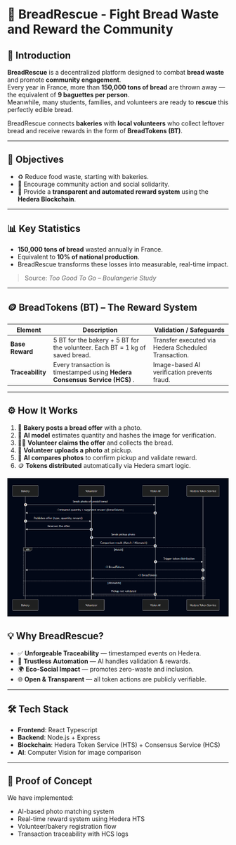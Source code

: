 # 🥖 BreadRescue - Fight Bread Waste and Reward the Community

## 🌱 Introduction

**BreadRescue** is a decentralized platform designed to combat **bread waste** and promote **community engagement**.  
Every year in France, more than **150,000 tons of bread** are thrown away — the equivalent of **9 baguettes per person**.  
Meanwhile, many students, families, and volunteers are ready to **rescue** this perfectly edible bread.

BreadRescue connects **bakeries** with **local volunteers** who collect leftover bread and receive rewards in the form of **BreadTokens (BT)**.

---

## 🎯 Objectives

- ♻️ Reduce food waste, starting with bakeries.  
- 🤝 Encourage community action and social solidarity.  
- 🔗 Provide a **transparent and automated reward system** using the **Hedera Blockchain**.

---

## 📊 Key Statistics

- **150,000 tons of bread** wasted annually in France.  
- Equivalent to **10% of national production**.  
- BreadRescue transforms these losses into measurable, real-time impact.

> Source: *Too Good To Go – Boulangerie Study*

---

## 🪙 BreadTokens (BT) – The Reward System

| Element          | Description                                                                                                                   | Validation / Safeguards                                      |
| ---------------- | ----------------------------------------------------------------------------------------------------------------------------- | ------------------------------------------------------------ |
| **Base Reward**  | 5 BT for the bakery + 5 BT for the volunteer. Each BT = 1 kg of saved bread.                                                  | Transfer executed via Hedera Scheduled Transaction.          |
| **Traceability** | Every transaction is timestamped using **Hedera Consensus Service (HCS)** .                                      | Image-based AI verification prevents fraud.                  |

---

## ⚙️ How It Works

1. 🧁 **Bakery posts a bread offer** with a photo.  
2. 🧠 **AI model** estimates quantity and hashes the image for verification.  
3. 🙋‍♂️ **Volunteer claims the offer** and collects the bread.  
4. 📸 **Volunteer uploads a photo** at pickup.  
5. 🧠 **AI compares photos** to confirm pickup and validate reward.  
6. 🪙 **Tokens distributed** automatically via Hedera smart logic.

<p align="center">
  <img src="./assets/Bread-Rescue.png" alt="BreadRescue Diagram" width="600"/>
</p>


## 💡 Why BreadRescue?

- ✅ **Unforgeable Traceability** — timestamped events on Hedera.  
- 🤖 **Trustless Automation** — AI handles validation & rewards.  
- 🌍 **Eco-Social Impact** — promotes zero-waste and inclusion.  
- 🌐 **Open & Transparent** — all token actions are publicly verifiable.

---

## 🛠️ Tech Stack

- **Frontend**: React Typescript  
- **Backend**: Node.js + Express  
- **Blockchain**: Hedera Token Service (HTS) + Consensus Service (HCS)  
- **AI**: Computer Vision for image comparison  

---

## 🧪 Proof of Concept

We have implemented:

- AI-based photo matching system  
- Real-time reward system using Hedera HTS  
- Volunteer/bakery registration flow  
- Transaction traceability with HCS logs


